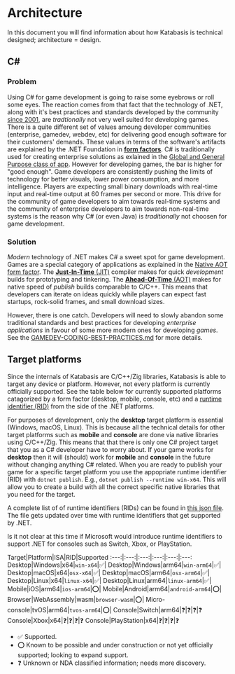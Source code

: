 # Architecture

In this document you will find information about how Katabasis is technical designed; architecture = design.

## C#

### Problem

Using C# for game development is going to raise some eyebrows or roll some eyes. The reaction comes from that fact that the technology of .NET, along with it's best practices and standards developed by the community [since 2001](https://docs.microsoft.com/en-us/dotnet/csharp/whats-new/csharp-version-history), are *tradtionally* not very well suited for developing games. There is a quite different set of values amoung developer communities (enterprise, gamedev, webdev, etc) for delivering good enough software for their customers' demands. These values in terms of the software's artifacts are explained by the .NET Foundation in [**form factors**](https://github.com/dotnet/designs/blob/main/accepted/2020/form-factors.md). C# is traditionally used for creating enterprise solutions as exlained in the [Global and General Purpose class of app](https://github.com/dotnet/designs/blob/main/accepted/2020/form-factors.md#global-and-general-purpose). However for developing games, the bar is higher for "good enough". Game developers are consistently pushing the limits of technology for better visuals, lower power consumption, and more intelligence. Players are expecting small binary downloads with real-time input and real-time output at 60 frames per second or more. This drive for the community of game developers to aim towards real-time systems and the community of enterprise developers to aim towards non-real-time systems is the reason why C# (or even Java) is *traditionally* not choosen for game development.

### Solution

*Modern* technology of .NET makes C# a sweet spot for game development. Games are a special category of applications as explained in the [Native AOT form factor](https://github.com/dotnet/designs/blob/main/accepted/2020/form-factors.md#native-aot-form-factors). The [**Just-In-Time** (JIT)](https://en.wikipedia.org/wiki/Just-in-time_compilation) compiler makes for quick *development* builds for prototyping and tinkering. The [**Ahead-Of-Time** (AOT)](https://en.wikipedia.org/wiki/Ahead-of-time_compilation) makes for native speed of *publish* builds comparable to C/C++. This means that developers can iterate on ideas quickly while players can expect fast startups, rock-solid frames, and small download sizes.

However, there is one catch. Developers will need to slowly abandon some traditional standards and best practices for developing *enterprise applications* in favour of some more modern ones for developing *games*. See the [GAMEDEV-CODING-BEST-PRACTICES.md](GAMEDEV-CODING-BEST-PRACTICES.md) for more details.

## Target platforms

Since the internals of Katabasis are C/C++/Zig libraries, Katabasis is able to target any device or platform. However, not every platform is currently officially supported. See the table below for currently supported platforms catagorized by a form factor (desktop, mobile, console, etc) and a [runtime identifier (RID)](https://docs.microsoft.com/en-us/dotnet/core/rid-catalog) from the side of the .NET platforms.

For purposes of development, only the **desktop** target platform is essential (Windows, macOS, Linux). This is because all the technical details for other target platforms such as **mobile** and **console** are done via native libraries using C/C++/Zig. This means that that there is only one C# project target that you as a C# developer have to worry about. If your game works for **desktop** then it will (should) work for **mobile** and **console** in the future without changing anything C# related. When you are ready to publish your game for a specific target platform you use the appopriate runtime identifier (RID) with `dotnet publish`. E.g., `dotnet publish --runtime win-x64`. This will allow you to create a build with all the correct specific native libraries that you need for the target.

A complete list of of runtime identifiers (RIDs) can be found in [this json file](https://github.com/dotnet/runtime/blob/main/src/libraries/Microsoft.NETCore.Platforms/src/runtime.json). The file gets updated over time with runtime identifiers that get supported by .NET.

Is it not clear at this time if Microsoft would introduce runtime identifiers to support .NET for consoles such as Switch, Xbox, or PlayStation.

Target|Platform|ISA|RID|Supported
:---:|:---:|:---:|:---:|:---:|:---:
Desktop|Windows|x64|`win-x64`|✅|
Desktop|Windows|arm64|`win-arm64`|✅|
Desktop|macOS|x64|`osx-x64`|✅|
Desktop|macOS|arm64|`osx-arm64`|✅|
Desktop|Linux|x64|`linux-x64`|✅|
Desktop|Linux|arm64|`linux-arm64`|✅|
Mobile|iOS|arm64|`ios-arm64`|⭕|
Mobile|Android|arm64|`android-arm64`|⭕|
Browser|WebAssembly|wasm|`browser-wasm`|⭕|
Micro-console|tvOS|arm64|`tvos-arm64`|⭕|
Console|Switch|arm64|❓|❓|❓|❓
Console|Xbox|x64|❓|❓|❓|❓
Console|PlayStation|x64|❓|❓|❓|❓

- ✅ Supported.
- ⭕ Known to be possible and under construction or not yet officially supported; looking to expand support.
- ❓ Unknown or NDA classified information; needs more discovery.

